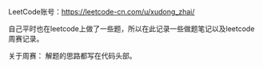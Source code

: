 LeetCode账号：https://leetcode-cn.com/u/xudong_zhai/

自己平时也在leetcode上做了一些题，所以在此记录一些做题笔记以及leetcode周赛记录。

关于周赛：
解题的思路都写在代码头部。
